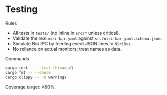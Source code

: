 # Testing

Rules
- All tests in `tests/` (no inline in `src/*` unless critical).
- Validate the real `niri-bar.yaml` against `src/niri-bar-yaml.schema.json`.
- Simulate Niri IPC by feeding event JSON lines to `NiriBus`.
- No reliance on actual monitors; treat names as data.

Commands
```bash
cargo test -- --test-threads=1
cargo fmt -- --check
cargo clippy -- -D warnings
```

Coverage target: ≥80%.

